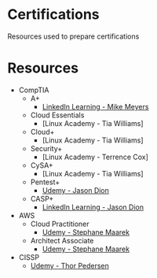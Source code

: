# Certifications
Resources used to prepare certifications
# Resources
- CompTIA
  - A+
    - [LinkedIn Learning - Mike Meyers](https://www.linkedin.com/learning/instructors/mike-meyers)
  - Cloud Essentials
    - [Linux Academy - Tia Williams]
  - Cloud+
    - [Linux Academy - Tia Williams]
  - Security+
    - [Linux Academy - Terrence Cox]
  - CySA+
    - [Linux Academy - Tia Williams]
  - Pentest+
    - [Udemy - Jason Dion](https://www.udemy.com/share/101YqQAEMedFxQQHkH/)
  - CASP+
    - [LinkedIn Learning - Jason Dion](https://www.linkedin.com/learning/instructors/jason-dion)
- AWS
  - Cloud Practitioner
    - [Udemy - Stephane Maarek](https://www.udemy.com/share/103a09AEMedFxQQHkH/)
  - Architect Associate
    - [Udemy - Stephane Maarek](https://www.udemy.com/share/102CPBAEMedFxQQHkH/)
- CISSP
    - [Udemy - Thor Pedersen](https://www.udemy.com/user/thorpedersen/)
